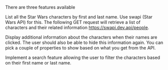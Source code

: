 There are three features available

List all the Star Wars characters by first and last name. Use swapi (Star Wars API) for this. The following GET request will retrieve a list of characters and their related information https://swapi.dev.api/people.

Display additional information about the characters when their names are clicked. The user should also be able to hide this information again. You can pick a couple of properties to show based on what you get from the API.

Implement a search feature allowing the user to filter the characters based on their first name or last name.
